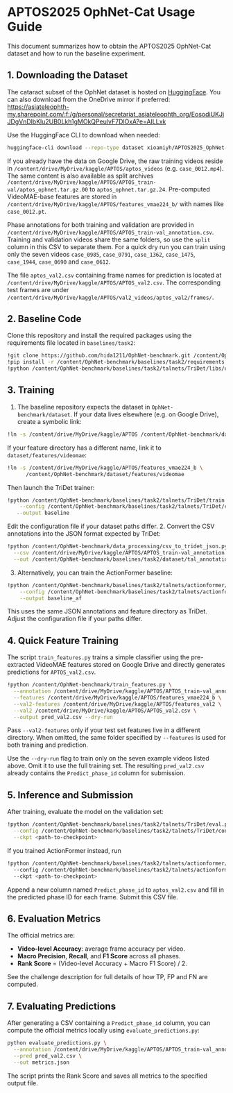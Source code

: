 # APTOS2025 OphNet-Cat Usage Guide

This document summarizes how to obtain the APTOS2025 OphNet-Cat dataset and how to run the baseline experiment.

## 1. Downloading the Dataset

The cataract subset of the OphNet dataset is hosted on [HuggingFace](https://huggingface.co/datasets/xioamiyh/APTOS2025_OphNet-Cat). You can also download from the OneDrive mirror if preferred:
<https://asiateleophth-my.sharepoint.com/:f:/g/personal/secretariat_asiateleophth_org/EosodiUKJjJDgVnDlbKlu2UB0Lkh1gMOkQPeulvF7DlOxA?e=AILLxk>

Use the HuggingFace CLI to download when needed:
```bash
huggingface-cli download --repo-type dataset xioamiyh/APTOS2025_OphNet-Cat --local-dir ./APTOS2025_OphNet-Cat
```

If you already have the data on Google Drive, the raw training videos reside in
`/content/drive/MyDrive/kaggle/APTOS/aptos_videos` (e.g.
`case_0012.mp4`).  The same content is also available as split archives
`/content/drive/MyDrive/kaggle/APTOS/APTOS_train-val/aptos_ophnet.tar.gz.00`
to `aptos_ophnet.tar.gz.24`.  Pre-computed VideoMAE-base features are stored in
`/content/drive/MyDrive/kaggle/APTOS/features_vmae224_b/` with names like
`case_0012.pt`.

Phase annotations for both training and validation are provided in
`/content/drive/MyDrive/kaggle/APTOS/APTOS_train-val_annotation.csv`.  Training
and validation videos share the same folders, so use the `split` column in this
CSV to separate them.  For a quick dry run you can train using only the seven
videos `case_0985`, `case_0791`, `case_1362`, `case_1475`, `case_1944`,
`case_0690` and `case_0612`.

The file `aptos_val2.csv` containing frame names for prediction is located at
`/content/drive/MyDrive/kaggle/APTOS/APTOS_val2.csv`.  The corresponding test
frames are under `/content/drive/MyDrive/kaggle/APTOS/val2_videos/aptos_val2/frames/`.

## 2. Baseline Code

Clone this repository and install the required packages using the requirements file located in `baselines/task2`:
```bash
!git clone https://github.com/hida1211/OphNet-benchmark.git /content/OphNet-benchmark
!pip install -r /content/OphNet-benchmark/baselines/task2/requirements.txt
!python /content/OphNet-benchmark/baselines/task2/talnets/TriDet/libs/utils/setup.py install --user
```

## 3. Training

1. The baseline repository expects the dataset in `OphNet-benchmark/dataset`.
   If your data lives elsewhere (e.g. on Google Drive), create a symbolic link:
```bash
!ln -s /content/drive/MyDrive/kaggle/APTOS /content/OphNet-benchmark/dataset
```
   If your feature directory has a different name, link it to `dataset/features/videomae`:
```bash
!ln -s /content/drive/MyDrive/kaggle/APTOS/features_vmae224_b \
      /content/OphNet-benchmark/dataset/features/videomae
```
   Then launch the TriDet trainer:
```bash
!python /content/OphNet-benchmark/baselines/task2/talnets/TriDet/train.py \
    --config /content/OphNet-benchmark/baselines/task2/talnets/TriDet/configs/medical_videomae_phase.yaml \
   --output baseline
```
   Edit the configuration file if your dataset paths differ.
2. Convert the CSV annotations into the JSON format expected by TriDet:
```bash
!python /content/OphNet-benchmark/data_processing/csv_to_tridet_json.py \
  --csv /content/drive/MyDrive/kaggle/APTOS/APTOS_train-val_annotation.csv \
  --out /content/OphNet-benchmark/baselines/task2/dataset/tal_annotations/OphNet2024_phase.json
```

3. Alternatively, you can train the ActionFormer baseline:
```bash
!python /content/OphNet-benchmark/baselines/task2/talnets/actionformer/train.py \
    --config /content/OphNet-benchmark/baselines/task2/talnets/actionformer/configs/medical_videomae_phase.yaml \
    --output baseline_af
```
   This uses the same JSON annotations and feature directory as TriDet. Adjust
   the configuration file if your paths differ.


## 4. Quick Feature Training

The script `train_features.py` trains a simple classifier using the pre-extracted VideoMAE features stored on Google Drive and directly generates predictions for `APTOS_val2.csv`.

```bash
!python /content/OphNet-benchmark/train_features.py \
  --annotation /content/drive/MyDrive/kaggle/APTOS/APTOS_train-val_annotation.csv \
  --features /content/drive/MyDrive/kaggle/APTOS/features_vmae224_b \
  --val2-features /content/drive/MyDrive/kaggle/APTOS/features_val2 \
  --val2 /content/drive/MyDrive/kaggle/APTOS/APTOS_val2.csv \
  --output pred_val2.csv --dry-run
```

Pass `--val2-features` only if your test set features live in a different
directory. When omitted, the same folder specified by `--features` is used for
both training and prediction.

Use the `--dry-run` flag to train only on the seven example videos listed above. Omit it to use the full training set. The resulting `pred_val2.csv` already contains the `Predict_phase_id` column for submission.
## 5. Inference and Submission

After training, evaluate the model on the validation set:
```bash
!python /content/OphNet-benchmark/baselines/task2/talnets/TriDet/eval.py \
  --config /content/OphNet-benchmark/baselines/task2/talnets/TriDet/configs/medical_videomae_phase.yaml \
  --ckpt <path-to-checkpoint>
```
If you trained ActionFormer instead, run
```bash
!python /content/OphNet-benchmark/baselines/task2/talnets/actionformer/eval.py 
  --config /content/OphNet-benchmark/baselines/task2/talnets/actionformer/configs/medical_videomae_phase.yaml 
  --ckpt <path-to-checkpoint>
```
Append a new column named `Predict_phase_id` to `aptos_val2.csv` and fill in the predicted phase ID for each frame. Submit this CSV file.

## 6. Evaluation Metrics

The official metrics are:
- **Video-level Accuracy**: average frame accuracy per video.
- **Macro Precision**, **Recall**, and **F1 Score** across all phases.
- **Rank Score** = (Video-level Accuracy + Macro F1 Score) / 2.

See the challenge description for full details of how TP, FP and FN are computed.

## 7. Evaluating Predictions

After generating a CSV containing a `Predict_phase_id` column, you can compute
the official metrics locally using `evaluate_predictions.py`:

```bash
python evaluate_predictions.py \
  --annotation /content/drive/MyDrive/kaggle/APTOS/APTOS_train-val_annotation.csv \
  --pred pred_val2.csv \
  --out metrics.json
```

The script prints the Rank Score and saves all metrics to the specified output
file.

